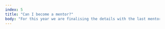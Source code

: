```yaml
---
index: 5
title: "Can I become a mentor?"
body: "For this year we are finalising the details with the last mentors, so currently we’re all set. Please send us an email at info@swiftisland.nl though, so we can contact you if one of our mentors has to cancel. And we will definitely put you on the list for next year!"
---
```

